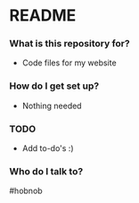 # README #

### What is this repository for? ###
* Code files for my website

### How do I get set up? ###
* Nothing needed

### TODO
* Add to-do's :)

### Who do I talk to? ###
#hobnob
